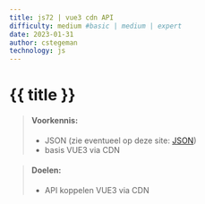 ```yaml
---
title: js72 | vue3 cdn API
difficulty: medium #basic | medium | expert
date: 2023-01-31
author: cstegeman
technology: js
---
```

  

# {{ title }}	

> #### Voorkennis:  
> * JSON (zie eventueel op deze site: [JSON](../js20-or-json/))
> * basis VUE3 via CDN

> #### Doelen:  
> * API koppelen VUE3 via CDN
